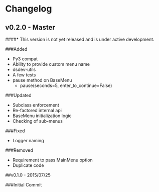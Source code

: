 # Changelog

## v0.2.0 - Master
####* This version is not yet released and is under active development.

###Added

  - Py3 compat
  - Ability to provide custom menu name
  - dsdev-utils
  - A few tests
  - pause method on BaseMenu
    - pause(seconds=5, enter_to_continue=False)

###Updated

  - Subclass enforcement
  - Re-factored internal api
  - BaseMenu initialization logic
  - Checking of sub-menus

###Fixed

  - Logger naming

###Removed

  - Requirement to pass MainMenu option
  - Duplicate code


##v0.1.0 - 2015/07/25

###Initial Commit